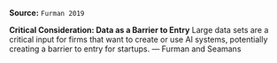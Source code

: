 **Source:** `Furman 2019`

**Critical Consideration: Data as a Barrier to Entry**
Large data sets are a critical input for firms that want to create or use AI systems, potentially creating a barrier to entry for startups. — Furman and Seamans
